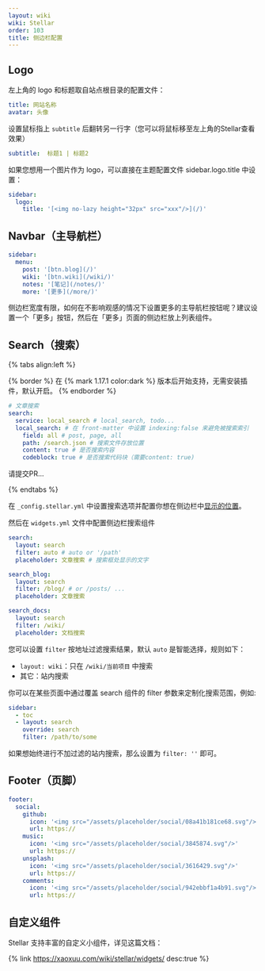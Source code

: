 ```yaml
---
layout: wiki
wiki: Stellar
order: 103
title: 侧边栏配置
---
```


## Logo

左上角的 logo 和标题取自站点根目录的配置文件：

```yaml blog/_config.yml
title: 网站名称
avatar: 头像
```

设置鼠标指上 `subtitle` 后翻转另一行字（您可以将鼠标移至左上角的Stellar查看效果）

```yaml blog/_config.yml
subtitle:  标题1 | 标题2
```

如果您想用一个图片作为 logo，可以直接在主题配置文件 sidebar.logo.title 中设置：

```yaml blog/_config.stellar.yml
sidebar:
  logo:
    title: '[<img no-lazy height="32px" src="xxx"/>](/)'
```

## Navbar（主导航栏）

```yaml blog/_config.stellar.yml
sidebar:
  menu:
    post: '[btn.blog](/)'
    wiki: '[btn.wiki](/wiki/)'
    notes: '[笔记](/notes/)'
    more: '[更多](/more/)'
```

侧边栏宽度有限，如何在不影响观感的情况下设置更多的主导航栏按钮呢？建议设置一个「更多」按钮，然后在「更多」页面的侧边栏放上列表组件。

## Search（搜索）

{% tabs align:left %}

<!-- tab local_search -->

{% border %}
在 {% mark 1.17.1 color:dark %} 版本后开始支持，无需安装插件，默认开启。
{% endborder %}

```yaml blog/_config.stellar.yml
# 文章搜索
search:
  service: local_search # local_search, todo...
  local_search: # 在 front-matter 中设置 indexing:false 来避免被搜索索引
    field: all # post, page, all
    path: /search.json # 搜索文件存放位置
    content: true # 是否搜索内容
    codeblock: true # 是否搜索代码块（需要content: true)
```

<!-- tab others -->

请提交PR...

{% endtabs %}

在 `_config.stellar.yml` 中设置搜索选项并配置你想在侧边栏中[显示的位置](https://xaoxuu.com/wiki/stellar/widgets/)。

然后在 `widgets.yml` 文件中配置侧边栏搜索组件

```yaml blog/source/_data/widgets.yml
search:
  layout: search
  filter: auto # auto or '/path'
  placeholder: 文章搜索 # 搜索框处显示的文字

search_blog:
  layout: search
  filter: /blog/ # or /posts/ ...
  placeholder: 文章搜索

search_docs:
  layout: search
  filter: /wiki/
  placeholder: 文档搜索
```

您可以设置 `filter` 按地址过滤搜索结果，默认 `auto` 是智能选择，规则如下：
- `layout: wiki`：只在 `/wiki/当前项目` 中搜索
- 其它：站内搜索

你可以在某些页面中通过覆盖 search 组件的 filter 参数来定制化搜索范围，例如:

```yaml
sidebar:
  - toc
  - layout: search
    override: search
    filter: /path/to/some
```

如果想始终进行不加过滤的站内搜索，那么设置为 `filter: ''` 即可。


## Footer（页脚）

```yaml blog/_config.stellar.yml
footer:
  social:
    github:
      icon: '<img src="/assets/placeholder/social/08a41b181ce68.svg"/>'
      url: https://
    music:
      icon: '<img src="/assets/placeholder/social/3845874.svg"/>'
      url: https://
    unsplash:
      icon: '<img src="/assets/placeholder/social/3616429.svg"/>'
      url: https://
    comments:
      icon: '<img src="/assets/placeholder/social/942ebbf1a4b91.svg"/>'
      url: https://
```

## 自定义组件

Stellar 支持丰富的自定义小组件，详见这篇文档：

{% link https://xaoxuu.com/wiki/stellar/widgets/ desc:true %}